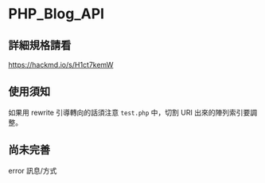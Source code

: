 # PHP_Blog_API
## 詳細規格請看
https://hackmd.io/s/H1ct7kemW
## 使用須知
如果用 rewrite 引導轉向的話須注意 ``test.php`` 中，切割 URI 出來的陣列索引要調整。
## 尚未完善
error 訊息/方式

